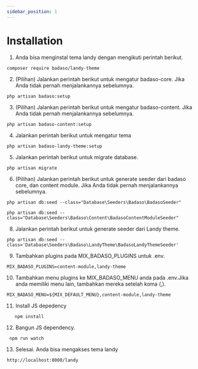 ```yaml
---
sidebar_position: 1
---
```


# Installation

1. Anda bisa menginstal tema landy dengan mengikuti perintah berikut.

```
composer require badaso/landy-theme
```

2. (Pilihan) Jalankan perintah berikut untuk mengatur badaso-core. Jika Anda tidak pernah menjalankannya sebelumnya.

```
php artisan badaso:setup
```
3. (Pilihan) Jalankan perintah berikut untuk mengatur badaso-content. Jika Anda tidak pernah menjalankannya sebelumnya.

```
php artisan badaso-content:setup
```

4. Jalankan perintah berikut untuk mengatur tema

```
php artisan badaso-landy-theme:setup
```

5. Jalankan perintah berikut untuk migrate database.

```
php artisan migrate
```

6. (Pilihan) Jalankan perintah berikut untuk generate seeder dari badaso core, dan content module. Jika Anda tidak pernah menjalankannya sebelumnya.

```
php artisan db:seed --class="Database\Seeders\Badaso\BadasoSeeder"

php artisan db:seed --class="Database\Seeders\Badaso\Content\BadasoContentModuleSeeder"
```

8. Jalankan perintah berikut untuk generate seeder dari Landy theme.

```
php artisan db:seed --class='Database\Seeders\Badaso\LandyTheme\BadasoLandyThemeSeeder'
```

9. Tambahkan plugins pada MIX_BADASO_PLUGINS untuk .env.

```
MIX_BADASO_PLUGINS=content-module,landy-theme
```

10. Tambahkan menu plugins  ke MIX_BADASO_MENU anda pada .env.Jika anda memiliki menu lain, tambahkan mereka setelah koma (,).
```
MIX_BADASO_MENU=${MIX_DEFAULT_MENU},content-module,landy-theme
```

11. Install JS depedency
```
   npm install
```

12. Bangun JS dependency.
```
 npm run watch
```

13. Selesai. Anda bisa mengakses tema landy
```
http://localhost:8000/landy
```

